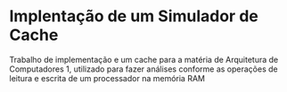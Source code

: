 # Implentação de um Simulador de Cache
Trabalho de implementação e um cache para a matéria de Arquitetura de Computadores 1, utilizado para fazer análises conforme as operações de leitura e escrita de um processador na memória RAM
